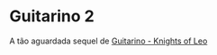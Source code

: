 # Guitarino 2
A tão aguardada sequel de [Guitarino - Knights of Leo](https://github.com/Knightleo602/Guitarino)
